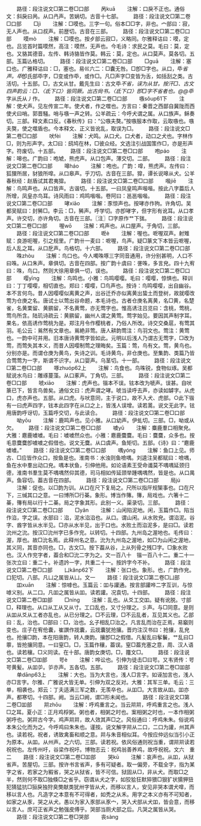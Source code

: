 <!-- { "loadSidebar": true } -->
　　路径：段注说文□第二卷□口部
　　呙kuā
　　注解：口戾不正也。通俗文：斜戾曰呙。从口冎声。苦娲切。古音十七部。
　　路径：段注说文□第二卷□口部
　　□jì
　　注解：□嗼也。三字一句。俗本□□字，非也。宀部曰：寂，无人声也。从口叔声。前歴切。古音在三部。
　　路径：段注说文□第二卷□口部
　　嗼mò
　　注解：□嗼也。按歺部云寂□，义略同。尔雅释诂曰：嗼，定也。吕览首时篇嗼然，高注：嗼然，无声也。今毛诗：求民之莫。毛曰：莫，定也。又貉其德音。左传、韩诗貉皆作莫。韩云：莫，定也。从口莫声。莫各切。五部。玉篇亾格切。
　　路径：段注说文□第二卷□口部
　　□ɡuā
　　注解：塞口也。广雅释诂曰：□，塞也。易巛六二：□囊无咎。□卽□字也。从口，氒*省声。氒*卽氏部氒字，□变或作氒，或作□。凡□声字□变皆为舌，如括刮之类。古活切。十五部。□，古文从甘。戴先生曰：古文氒*不省，误为从甘。按汗□、古文四声韵云：□、〈氐下口〉皆同厥。出古尙书。〈氐下口〉卽□字不省者也。@@氒*字从氏从丿作。
　　路径：段注说文□第二卷□口部
　　嗾sǒup61下
　　注解：使犬声。见左传宣二年。使犬者，作之噬也。方言曰：秦晋之西鄙自冀陇而西使犬曰哨。郭晋騒。哨与嗾一声之转。公羊疏云：今呼犬谓之属。从口族声。稣奏切。三部。释文素口反。《春秋传》曰：“公嗾夫獒。”按嗾服本作取，云取嗾也。嗾夫獒，使之噬盾也。今本释文、正义皆讹乱，取误为□。
　　路径：段注说文□第二卷□口部
　　吠fèi
　　注解：犬鸣。从口犬。口犬者，动口之犬也。字林作□，则为形声字。太□曰：鸱鸠在林，□彼众经。文选注引战国策作□，亦是形声字。符废切。十五部。
　　路径：段注说文□第二卷□口部
　　咆páo
　　注解：嗥也。广韵曰：咆虓，熊虎声。从口包声。薄交切。二部。
　　路径：段注说文□第二卷□口部
　　嗥háo
　　注解：咆也。广韵：噑，熊虎声。左传曰：狐狸所居，豺狼所噑。从口皋声。乎刀切。古音在三部。獔，谭长说嗥从犬。公羊春秋经：赵盾试其君夷獔。
　　路径：段注说文□第二卷□口部
　　喈jiē
　　注解：鸟鸣声也。从口皆声。古谐切。十五部。一曰凤皇鸣声喈喈。按此八字葢后人所增，凤皇亦鸟耳。诗风雨曰：鸡鸣喈喈。卷阿曰：邕邕喈喈。
　　路径：段注说文□第二卷□口部
　　哮xiāo
　　注解：豕惊声也。按哮亦作豞。许角切。吴都吴赋曰：封豨□。李云：□，豨声。呼学切。亦卽哮字，但字形有讹耳。从口孝声。许交切，亦许角切。古音在三部。〖注〗□字原作艹下狵。
　　路径：段注说文□第二卷□口部
　　喔wō
　　注解：鸡声也。从口屋声。于角切，三部。
　　路径：段注说文□第二卷□口部
　　呝è
　　注解：喔也。呝喔双声。射雉赋：良游呃喔，引之规里。广韵卄一麦曰：呝喔，鸟声。疑□篆文下本皆云呝喔，后人乱之耳。从口戹声。鸟格切。十六部。
　　路径：段注说文□第二卷□口部
　　咮zhòu
　　注解：鸟口也。今人噣咮啄三字同音通用，许分别甚明，人口不曰咮。从口朱声。章俱切。古音在四部。按广韵十虞曰：詟咮，多言皃。四十九宥曰：咮，鸟口。然则大徐用章俱一切，误也。
　　路径：段注说文□第二卷□口部
　　嘤yīnɡ
　　注解：鸟鸣也。小雅：鸟鸣嘤嘤。毛曰：嘤嘤，惊惧也。释训曰：丁丁嘤嘤，相切直也。郑曰：嘤嘤，□鸟声也。按诗：鸟鸣嘤嘤，出自幽谷。本不言何鸟。昔人因嘤嘤似离黄之声，出谷迁乔亦似离黄出蛰土而登树，故就嘤改莺为仓庚之名。唐试士以莺出谷命题，本毛诗也。古者仓庚名离黄，名□黄，名楚雀，名黄栗留、黄鹂留，不名黄莺，亦无莺字也。惟高诱注吕览曰：含桃，莺桃，莺鸟所含。陆玑诗疏云：黄鹂留，幽州人谓之黄莺。莺字始见。要因其声制字耳。果名，依高诱作莺桃为是。郑注月令作樱桃者，乃俗人所改。诗交交桑扈，有莺其羽。毛公云：鶑然有文章也。鶑絶非莺。唐人耕韵莺注：鸟羽文也。莺注：黄莺也。一韵中可并用。旧本唐诗黄莺字皆如此。元明以后浅人乃谓古无莺字，□改为莺，而莺失其本义，而昔人因嘤制莺之理晦矣。玉篇：莺，鸟有文。莺，黄鸟也。分别亦是。而谓仓庚为黄鸟，失诗之训。毛诗黄鸟，非仓庚也。至集韵、类篇乃皆合莺莺为一字，斯谓不识字。从口婴声。乌茎切。十一部。
　　路径：段注说文□第二卷□口部
　　啄zhuóp62上
　　注解：鸟食也。鸟咮锐，食物似琢。吴都赋说水鸟曰：雕琢蔓藻。从口豖声。丁角切。三部。
　　路径：段注说文□第二卷□口部
　　唬xiāo
　　注解：虎声也。锴本不误。铉本改为嗁声。误甚。自吠篆已下，皆言鸟兽矣。通俗文曰：虎声谓之哮。唬当读呼去声，亦读如罅字。从虎口，虎亦声也。五部。从口虎。与吠意同，主于说口，故不入犬、虎部。○此下锴有一曰虎声四字，铉本此四字在从口之上，皆浅人误增。读若暠。说文无此字。铉用唐韵呼讶切，玉篇呼交切，与此读合。
　　路径：段注说文□第二卷□口部
　　呦yōu
　　注解：鹿鸣声也。见小雅。从口幼声。伊虬切。三部。□，呦或从欠。
　　路径：段注说文□第二卷□口部
　　噳yǔ
　　注解：麋鹿羣口相聚皃。大雅：麀鹿噳噳。毛曰：噳噳然众也。小雅：麀鹿麌麌。毛曰：麌麌，众多也。按毛意麌麌卽噳噳之假借也。说文无麌。从口虞声。鱼矩切。五部。《诗》曰：“麀鹿噳噳。”
　　路径：段注说文□第二卷□口部
　　喁yónɡ
　　注解：鱼口上见。师古、□应皆作众口，按鱼是也。淮南书：水浊则鱼噞喁。刘逵注吴都赋曰：噞喁，鱼在水中羣出动口皃。喁本状鱼，引伸他用。如论语素王受命谶莫不喁喁延颈归德，淮南书羣生莫不喁喁然仰其德，司马相如传延颈举踵喁喁然，皆是也。从口禺声。鱼容切。葢古音在四部。
　　路径：段注说文□第二卷□口部
　　局jú
　　注解：促也。以□韵为训。从口在尺下复局之。尺所以指厈规榘事也。口在尺下，三缄其口之意。一曰博所□行棊。象形。博当作簙。簙，局戏也。六箸十二棊，簙有局以行十二棊。局之字象其形。此别一义。渠录切。三部。
　　路径：段注说文□第二卷□口部
　　□yǎn
　　注解：山闲陷泥地。闲，玉篇作□。陷当作淊，字之误。水部曰：淊，泥水淊淊也。从口。谓山闲。从水败皃。谓淊泥。谷字、酋字皆从水半见。□亦从水半见，出于口也。水败土而淊泥多，是曰□。读若沇州之沇。按汉□沇州字已多作兖。以转切。十四部。九州岛之渥地也。毛传曰：渥，厚也。故□沇名焉。此释州名之意。沇为九州岛之渥地，如□为山闲之渥地，其义同，其音亦同也。□，古文□。按下葢从谷，上从列骨之残□字。□象水败也。汉人作兖字者，葢合和□沇二字为之。文一百八十　锴一百八十二。重二十一张次立曰：重二十。补遗訡一字，共重二十一。按訡字今不补。
　　路径：段注说文□第二卷□口部
　　凵kǎnp62下
　　注解：张口也。象形。也，广韵作皃。口犯切。八部。凡凵之属皆从凵。文一
　　路径：段注说文□第二卷□凵部
　　吅xuān
　　注解：惊嘑也。玉篇云：吅与讙通。按言部讙哗二字互训，与惊嘑义别。从二口。凡吅之属皆从吅。读若讙。况袁切。十四部。
　　路径：段注说文□第二卷□吅部
　　□nínɡ
　　注解：乱也。从爻工交吅。疑有讹脱。寸部□，释理也。从口从工从又从寸。工口乱也，又寸分理之。彡声。与□同意。是则从吅从爻从工者亦乱也，从已分理之。□不云理，□不云乱者，互见其义也。乙部曰：乱，治也。□部曰：□，治也。幺子相乱□治之。凡言乱而治在正焉，易竆则变也。庄子在宥伧囊，崔譔作戕囊，云戕囊犹抢攘。晋灼注汉书曰：抢攘，乱皃也。抢攘□韵，本在阳唐韵，转人庚韵。攘卽□之假借。凡髪乱曰鬇鬤，艹乱曰□薴，皆抢攘同意。一曰窒□。□，玉篇作穰，葢误。窒□葢充塞之意，周、汉人语也。读若穰。□义同读。在十部。唐韵女庚切。□，籒文□。
　　路径：段注说文□第二卷□吅部
　　咢è
　　注解：哗讼也。引伸为徒击□曰咢。又韦贤传：咢咢黄髪。从吅屰。屰亦声。五各切。五部。
　　路径：段注说文□第二卷□吅部
　　单dānp63上
　　注解：大也。当为大言也，浅人□言字。如诬加言也，浅人亦□言字。尔雅、广雅说大皆无单。引伸为双之反对。大雅：其军三单。毛云：三单，相袭也。郑云：丁夫适满三军之数，无羡卒也。从吅□。大言故从吅。吅亦声。都寒切。十四部。阙。当云□阙，谓□形未闻也。
　　路径：段注说文□第二卷□吅部
　　喌zhōu
　　注解：呼鸡重言之。当云喌喌，呼鸡重言之也。浅人□之耳。夏小正：正月鸡桴粥。粥也者，相粥之时也。案相粥之时也，一本作相粥粥呼也。粥喌古今字。鸡声喌喌，故人效其声□之。风俗通曰：呼鸡朱朱。俗说鸡本朱公化而为之。今呼鸡曰朱朱也。谨按。说文解字喌从二口，二口为讙，州其声也。读若祝。祝者，诱致禽畜和顺之意。喌与朱音相似耳。今按应仲远似当引小正为原本。从吅。从州声。之六切。三部。读若祝。依风俗通则祝当重，谓喌喌读若祝祝也。左传州吁，谷梁作祝吁。博物志云：祝鸡翁善养鸡，故呼祝祝。文六　重二
　　路径：段注说文□第二卷□吅部
　　哭kū
　　注解：哀声也。从吅，从狱省声。苦屋切。三部。按许书言省声，多有可疑者。取一偏旁，不载全字，指为某字之省，若家之为豭省，哭之从狱省，皆不可信。狱固从□，非从犬。而取□之半，然则何不取□独倏□之省乎。窃谓从犬之字，如狡狯狂默猝猥□狠犷状獳狎狃犯猜猛犺□狟戾独狩臭獘献类犹卅字皆从犬，而移以言人，安见非哭本谓犬噑，而移以言人也。凡造字之本意有不可得者，如秃之从禾。用字之本义亦有不可知者，如家之从豕，哭之从犬。愚以为家入豕部从豕宀，哭入犬部从犬吅，皆会意，而移以言人。庶可正省声之勉强皮傅乎。哭部当厕犬部之后。凡哭之属皆从哭。
　　路径：段注说文□第二卷□哭部
　　丧sànɡ
